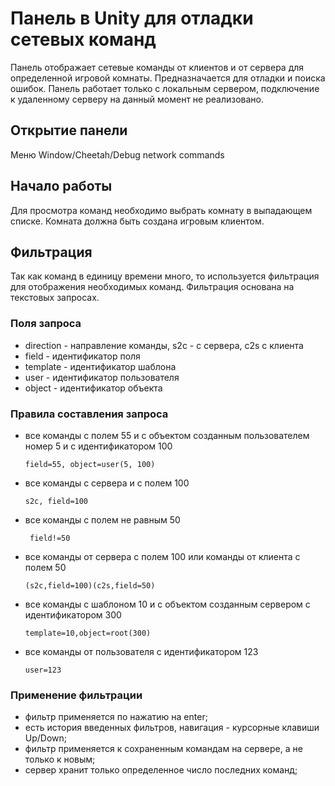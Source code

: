 # Панель в Unity для отладки сетевых команд

Панель отображает сетевые команды от клиентов и от сервера для определенной игровой комнаты. Предназначается для 
отладки и поиска ошибок. 
Панель работает только с локальным сервером, подключение к удаленному серверу на данный момент не реализовано.

## Открытие панели
Меню Window/Cheetah/Debug network commands

## Начало работы
Для просмотра команд необходимо выбрать комнату в выпадающем списке. Комната должна быть создана игровым клиентом.

## Фильтрация
Так как команд в единицу времени много, то используется фильтрация для отображения необходимых команд. Фильтрация 
основана на текстовых запросах.

### Поля запроса

- direction - направление команды, s2c - с сервера, с2s с клиента
- field - идентификатор поля
- template - идентификатор шаблона
- user - идентификатор пользователя
- object - идентификатор объекта

### Правила составления запроса

- все команды с полем 55 и с объектом созданным пользователем номер 5 и с идентификатором 100
    ```
    field=55, object=user(5, 100)
    ```
- все команды с сервера и с полем 100
    ```
    s2c, field=100    
    ```

- все команды с полем не равным 50
  ```
   field!=50
  ```
  
- все команды от сервера с полем 100 или команды от клиента с полем 50
  ```
  (s2c,field=100)(c2s,field=50)
  ```
- все команды с шаблоном 10 и с объектом созданным сервером с идентификатором 300
  ```
  template=10,object=root(300)
  ```
- все команды от пользователя с идентификатором 123
  ```
  user=123
  ```
  
### Применение фильтрации

- фильтр применяется по нажатию на enter;
- есть история введенных фильтров, навигация - курсорные клавиши Up/Down;
- фильтр применяется к сохраненным командам на сервере, а не только к новым;
- сервер хранит только определенное число последних команд;